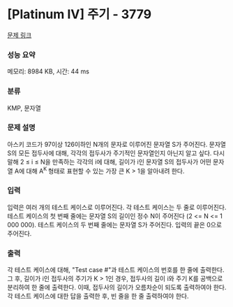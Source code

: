 # [Platinum IV] 주기 - 3779 

[문제 링크](https://www.acmicpc.net/problem/3779) 

### 성능 요약

메모리: 8984 KB, 시간: 44 ms

### 분류

KMP, 문자열

### 문제 설명

<p>아스키 코드가 97이상 126이하인 N개의 문자로 이루어진 문자열 S가 주어진다. 문자열 S의 모든 접두사에 대해, 각각의 접두사가 주기적인 문자열인지 아닌지 알고 싶다. 다시 말해 2 ≤ i ≤ N을 만족하는 각각의 i에 대해, 길이가 i인 문자열 S의 접두사가 어떤 문자열 A에 대해 A<sup>K </sup>형태로 표현할 수 있는 가장 큰 K > 1을 알아내려 한다. </p>

### 입력 

 <p>입력은 여러 개의 테스트 케이스로 이루어진다. 각 테스트 케이스는 두 줄로 이루어진다. 테스트 케이스의 첫 번째 줄에는 문자열 S의 길이인 정수 N이 주어진다 (2 <= N <= 1 000 000). 테스트 케이스의 두 번째 줄에는 문자열 S가 주어진다. 입력의 끝은 0으로 주어진다.</p>

### 출력 

 <p>각 테스트 케이스에 대해, "Test case #"과 테스트 케이스의 번호를 한 줄에 출력한다. 그 후, 길이가 i인 접두사의 주기가 K > 1인 경우, 접두사의 길이 i와 주기 K를 공백으로 분리하여 한 줄에 출력한다. 이때, 접두사의 길이가 오름차순이 되도록 출력하여야 한다. 각 테스트 케이스에 대한 답을 출력한 후, 빈 줄을 한 줄 출력하여야 한다. </p>

